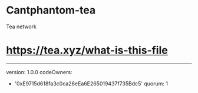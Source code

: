 # Cantphantom-tea
Tea network 
# https://tea.xyz/what-is-this-file
---
version: 1.0.0
codeOwners:
  - '0xE9715d618fa3c0ca26eEa6E265019437f735Bdc5'
quorum: 1
